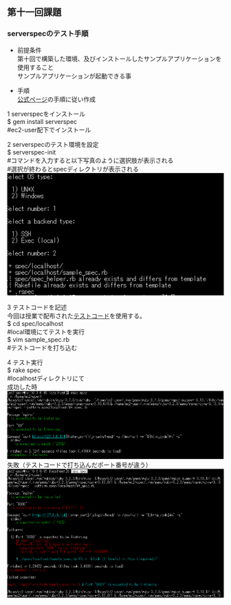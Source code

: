## 第十一回課題  
### serverspecのテスト手順  
- 前提条件  
第十回で構築した環境、及びインストールしたサンプルアプリケーションを使用すること  
サンプルアプリケーションが起動できる事  

- 手順  
[公式ページ](https://serverspec.org/)の手順に従い作成  

1 serverspecをインストール  
$ gem install serverspec  
#ec2-user配下でインストール  

2 serverspecのテスト環境を設定  
$ serverspec-init  
#コマンドを入力すると以下写真のように選択肢が表示される  
#選択が終わるとspecディレクトリが表示される  
![syashinn1](img11/serverspec2.png)

3 テストコードを記述  
今回は授業で配布された[テストコード]((https://github.com/MasatoshiMizumoto/raisetech_documents/tree/main/aws/samples/serverspec))を使用する。  
$ cd spec/localhost  
#local環境にてテストを実行  
$ vim sample_spec.rb  
#テストコードを打ち込む  

4 テスト実行  
$ rake spec  
#localhostディレクトリにて  
成功した時  
![seikou](img11/seikou.png)  
失敗（テストコードで打ち込んだポート番号が違う）  
![shiltupai](img11/shiltupai.png)
